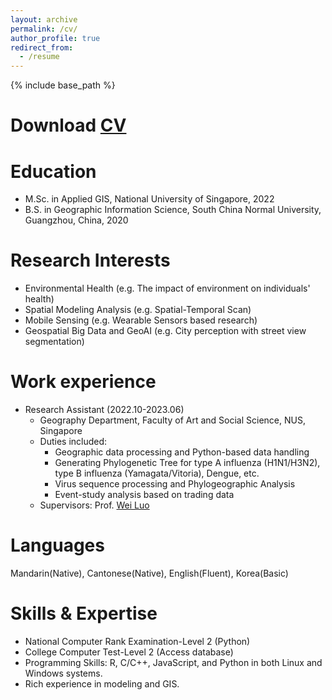 ```yaml
---
layout: archive
permalink: /cv/
author_profile: true
redirect_from:
  - /resume
---
```


{% include base_path %}

Download [CV](http://LixianSu.github.io/files/CV_LixianSu.pdf)
======

Education
======
* M.Sc. in Applied GIS, National University of Singapore, 2022
* B.S. in Geographic Information Science, South China Normal University, Guangzhou, China, 2020

Research Interests
======
* Environmental Health (e.g. The impact of environment on individuals' health)
* Spatial Modeling Analysis (e.g. Spatial-Temporal Scan)
* Mobile Sensing (e.g. Wearable Sensors based research)
* Geospatial Big Data and GeoAI (e.g. City perception with street view segmentation)

<div style="display: none">
Research Highlights
======
* Development of [spectral transformation](https://doi.org/10.1029/2019WR026962) and its [application](https://doi.org/10.1016/j.jhydrol.2021.126816) in hydro-climatology
* An [open-source tool](https://cran.r-project.org/web/packages/WASP/index.html) for improved system modelling: [Wavelet System Prediction (WASP)](https://doi.org/10.1016/j.envsoft.2020.104907)
* Quantification of future changes in drought and [agricultural production](https://doi.org/10.1007/s00704-018-2617-z) under global warming
* [Postprocessing techniques](https://doi.org/10.1029/2021GL092953) for correcting climate model simulations in the [time-frequency domain](https://doi.org/10.1029/2022GL100550)
* Development of [index-based drought insurance](https://doi.org/10.1108/AFR-02-2020-0020) for disaster risk transfer
</div>

Work experience
======
* Research Assistant (2022.10-2023.06)
  * Geography Department, Faculty of Art and Social Science, NUS, Singapore
  * Duties included: 
	+ Geographic data processing and Python-based data handling
    + Generating Phylogenetic Tree for type A influenza (H1N1/H3N2), type B influenza (Yamagata/Vitoria), Dengue, etc.
    + Virus sequence processing and Phylogeographic Analysis
    + Event-study analysis based on trading data
  * Supervisors: Prof. [Wei Luo](https://ap5.fas.nus.edu.sg/fass/geowl/)

<div style="display: none">
* Nov. 2015 - Feb. 2018: Research Assistant/Engineer
  * Tropical Marine Science Institute, National University of Singapore, Singapore
  * Duties included: 
    + Lead the Crop Modelling on Prediction of Rice Yield with DSSAT in Vietnam - Climate Change and Food Security Studies.
	+ Involve in the Development of Index-based Drought Insurance for Sovereign Disaster Risk Transfer, World Bank Project. 
	+ Involve in the Study on Impact of Climate Change on Inland and Coastal Flooding in Singapore, Public Utilities Board Project.
	+ Involve in the Effectiveness of ABC Waters Design Features (Sponge Cities) for Runoff Quantity Control in Singapore, Public Utilities Board Project.
  * Supervisor: Prof. [Shie-Yui Liong](https://scholar.google.com.au/citations?user=PvpaEVUAAAAJ&hl=en)

* Mar. 2015 - Sep. 2015: Intern
  * Ingenieurgesellschaft Prof. Dr. Sieker mbH, Berlin, Germany
  * Duties included:
    + Lead the Development of the Time-Area Function Model Based on QGIS Environment for Stormwater Management.
    + Involve in a Project in Saudi Arabia on Flood Modelling and Mitigation of Hafar Al-Batin City.   
  * Supervisor: Prof. [Frank Molkenthin](https://www.b-tu.de/fg-hydrologie/team/mitarbeiter/apl-prof-frank-molkenthin) and Prof. [Heiko Sieker](https://www.sieker.de/aktuelles/news/heiko-sieker-honorarprofessor-an-der-tu-berlin-143.html?no_cache=1)

Publications
======
  <ul>{% for post in site.publications %}
    {% include archive-single-cv.html %}
  {% endfor %}</ul>
 
Talks
======
  <ul>{% for post in site.talks %}
    {% include archive-single-talk-cv.html %}
  {% endfor %}</ul>
  
Teaching
======
  <ul>{% for post in site.teaching %}
    {% include archive-single-cv.html %}
  {% endfor %}</ul>
</div>

Languages
======
Mandarin(Native), Cantonese(Native), English(Fluent), Korea(Basic)

Skills & Expertise 
======
* National Computer Rank Examination-Level 2 (Python) 
* College Computer Test-Level 2 (Access database)
* Programming Skills: R, C/C++, JavaScript, and Python in both Linux and Windows systems.
* Rich experience in modeling and GIS.

<div style="display: none">
Service and leadership
======
* Contribute to First Order Draft of IPCC 6th Assessment Report (FOD-WGII-AR6) as a group reviewer
* Contribute to Second Order Draft of IPCC 6th Assessment Report (SOD-WGI-AR6) as a group reviewer
* Topic Coordinator for a [Special Issue of Frontiers in Marine Science](https://www.frontiersin.org/research-topics/46827/toxicological-endpoints-and-bioavailability-of-emerging-contaminants-and-their-impacts-on-marine-nut)
* Reviewer Editor: 
  + Frontiers in Water (Sections: Water and Climate; Water and Hydrocomplexity)
* Reviewer for Scholarly Journals: 
  + Journal of Hydrology
  + Frontiers in Water
  + International Journal of River Basin Management 
  + Water; Sustainability; International Journal of Environmental Research and Public Health

Membership
======
* American Geosciences Union (AGU)
* Asia Oceania Geosciences Society (AOGS)
* International Commission of Statistical Hydrology (ICSH-IAHS)
* Modeling and Simulation Society of Australia and New Zealand (MSSANZ)
</div>